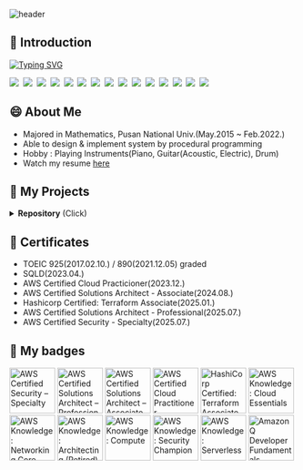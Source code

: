 ![header](https://capsule-render.vercel.app/api?type=waving&height=200&color=gradient&fontColor=ffffff&text=Haram%20Song&fontSize=50&animation=twinkling&fontAlign=68&fontAlignY=36)


## 🙏 Introduction

[![Typing SVG](https://readme-typing-svg.demolab.com?font=Fira+Code&pause=1000&width=435&lines=Welcome+to+Haram's+Repo)](https://git.io/typing-svg)

<img src="https://img.shields.io/badge/Github-181717?logo=github&logoColor=white"  />&nbsp;
<img src="https://img.shields.io/badge/Python-3776AB?logo=python&logoColor=white"  />&nbsp;
<img src="https://img.shields.io/badge/JavaScript-F7DF1E?logo=javascript&logoColor=white"  />&nbsp;
<img src="https://img.shields.io/badge/TypeScript-3178C6?logo=typescript&logoColor=white"  />&nbsp;
<img src="https://img.shields.io/badge/SQL-003B57?logo=postgresql&logoColor=white"  />&nbsp;
<img src="https://img.shields.io/badge/Spring%20Boot-6DB33F?logo=springboot&logoColor=white"  />&nbsp;
<img src="https://img.shields.io/badge/React-61DAFB?logo=react&logoColor=black"  />&nbsp;
<img src="https://img.shields.io/badge/React%20Native-61DAFB?logo=react&logoColor=black"  />&nbsp;
<img src="https://img.shields.io/badge/Nuxt-00DC82?logo=nuxt&logoColor=white"  />&nbsp;
<img src="https://img.shields.io/badge/AWS-FF9900?logo=amazonwebservices&logoColor=black"  />&nbsp;
<img src="https://img.shields.io/badge/Docker-2496ED?logo=docker&logoColor=white"  />&nbsp;
<img src="https://img.shields.io/badge/Jenkins-D24939?logo=jenkins&logoColor=white"  />&nbsp;
<img src="https://img.shields.io/badge/Github%20Action-2088FF?logo=githubactions&logoColor=white"  />&nbsp;
<img src="https://img.shields.io/badge/Terraform-7B42BC?logo=terraform&logoColor=white"  />&nbsp;
<img src="https://img.shields.io/badge/Vault-FFEC6E?logo=vault&logoColor=black"  />&nbsp;


## 😄 About Me

* Majored in Mathematics, Pusan National Univ.(May.2015 ~ Feb.2022.)
*  Able to design & implement system by procedural programming
*  Hobby : Playing Instruments(Piano, Guitar(Acoustic, Electric), Drum)
*  Watch my resume <a href="https://github.com/haramsong/haramsong">here</a><br>
   

## 🚧 My Projects

<details><summary><b>Repository</b>  (Click)</summary>
       <h4>
           👨‍💼 Comapny & Internship 
    	</h4>
        <p>1. [Danvi] Floating population analysis using Data Spider(WDS) <a href="https://github.com/haramsong/danviproject">repo</a><br>
            </p>
    <h4>
        💻 Personal Project
    </h4>
    <p>
        1. [Apartment Management] Apartment management system <a href="https://github.com/haramsong/apartment">repo</a><br>
    </p>
    <p>
        2. [Member Management] Member management system with personal GUI <a href="https://github.com/haramsong/membermgmt">repo</a><br>
    </p>
    <p>
        3. [Cram School Management] Cram school schedule, data management system based on system development methodology procedure <a href="https://github.com/haramsong/hakwonmgmt">repo</a><br>
    </p>
    <p>
        4. [Random Class Scheduler] Random class scheduler for university based on system development methodology procedure <a href="https://github.com/haramsong/classschedule">repo</a><br>
    </p>
</details>

## 🪪 Certificates

*  TOEIC 925(2017.02.10.) / 890(2021.12.05) graded
*  SQLD(2023.04.)
*  AWS Certified Cloud Practicioner(2023.12.)
*  AWS Certified Solutions Architect - Associate(2024.08.)
*  Hashicorp Certified: Terraform Associate(2025.01.)
*  AWS Certified Solutions Architect - Professional(2025.07.)
*  AWS Certified Security - Specialty(2025.07.)
  

## 🏅 My badges
<!--START_SECTION:badges-->
<a href="https://www.credly.com/badges/0019121e-58ed-44a0-b0f4-0a7d9ef7ddbc" title="AWS Certified Security – Specialty"><img src="https://images.credly.com/size/80x80/images/53acdae5-d69f-4dda-b650-d02ed7a50dd7/image.png" alt="AWS Certified Security – Specialty" width="80" height="80"></a>
<a href="https://www.credly.com/badges/f1a3d9b6-e5d8-46da-ad05-85711fc94d30" title="AWS Certified Solutions Architect – Professional"><img src="https://images.credly.com/size/80x80/images/2d84e428-9078-49b6-a804-13c15383d0de/image.png" alt="AWS Certified Solutions Architect – Professional" width="80" height="80"></a>
<a href="https://www.credly.com/badges/5f432589-4435-436d-8436-d3e3b83984ef" title="AWS Certified Solutions Architect – Associate"><img src="https://images.credly.com/size/80x80/images/0e284c3f-5164-4b21-8660-0d84737941bc/image.png" alt="AWS Certified Solutions Architect – Associate" width="80" height="80"></a>
<a href="https://www.credly.com/badges/1fa00a4e-e067-40a7-a0ae-400ff37cbc26" title="AWS Certified Cloud Practitioner"><img src="https://images.credly.com/size/80x80/images/00634f82-b07f-4bbd-a6bb-53de397fc3a6/image.png" alt="AWS Certified Cloud Practitioner" width="80" height="80"></a>
<a href="https://www.credly.com/badges/e2705e8b-1657-40bc-9e7d-d7d5c175eb5b" title="HashiCorp Certified: Terraform Associate (003)"><img src="https://images.credly.com/size/80x80/images/0dc62494-dc94-469a-83af-e35309f27356/blob" alt="HashiCorp Certified: Terraform Associate (003)" width="80" height="80"></a>
<a href="https://www.credly.com/badges/c354d673-2932-4f1f-a0c7-2d5eb68cde70" title="AWS Knowledge: Cloud Essentials"><img src="https://images.credly.com/size/80x80/images/ec621e2a-c8f0-4459-806c-ae11829d372a/image.png" alt="AWS Knowledge: Cloud Essentials" width="80" height="80"></a>
<a href="https://www.credly.com/badges/148ea57c-c461-4f76-bf25-a9422c92184e" title="AWS Knowledge: Networking Core"><img src="https://images.credly.com/size/80x80/images/e75f222b-7f75-4d7b-8a6a-67d68aa59d62/image.png" alt="AWS Knowledge: Networking Core" width="80" height="80"></a>
<a href="https://www.credly.com/badges/41367965-e2ed-4166-bfb2-b413bcc8dcc8" title="AWS Knowledge: Architecting (Retired)"><img src="https://images.credly.com/size/80x80/images/519a6dba-f145-4c1a-85a2-1d173d6898d9/image.png" alt="AWS Knowledge: Architecting (Retired)" width="80" height="80"></a>
<a href="https://www.credly.com/badges/60020a0d-558b-4b5b-9913-588b42bb0774" title="AWS Knowledge: Compute"><img src="https://images.credly.com/size/80x80/images/eba18772-5ecf-471b-b8af-dda79815b544/image.png" alt="AWS Knowledge: Compute" width="80" height="80"></a>
<a href="https://www.credly.com/badges/35d1eaf5-f419-4420-a99e-9fe7e9fc3082" title="AWS Knowledge: Security Champion"><img src="https://images.credly.com/size/80x80/images/478cdcb9-9b92-4893-9c95-617ad0f28257/blob" alt="AWS Knowledge: Security Champion" width="80" height="80"></a>
<a href="https://www.credly.com/badges/8eec8f3c-0699-4bbe-ac21-ffccbb08236d" title="AWS Knowledge: Serverless"><img src="https://images.credly.com/size/80x80/images/e07c6cc4-b737-4d7e-8ce8-66b6b7a60367/image.png" alt="AWS Knowledge: Serverless" width="80" height="80"></a>
<a href="https://www.credly.com/badges/73e98ef2-51f6-4a8c-a9fa-d6d8d01a7683" title="Amazon Q Developer Fundamentals"><img src="https://images.credly.com/size/80x80/images/7c51f63c-14ef-4df9-a340-14938d05963a/blob" alt="Amazon Q Developer Fundamentals" width="80" height="80"></a>
<!--END_SECTION:badges-->
